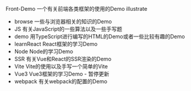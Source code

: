 Front-Demo
一个有关前端各类框架的使用的Demo
illustrate
 * browse 一些与浏览器相关的知识的Demo
 * JS 有关JavaScript的一些算法以及一些手写题
 * demo 用TypeScript进行编写的HTML的Demo或者一些比较有趣的Demo
 * learnReact React框架的学习Demo
 * Node Node的学习Demo
 * SSR 有关Vue和React的SSR渲染的Demo
 * Vite Vite的使用以及手写一个简单的Vite
 * Vue3 Vue3框架的学习Demo - 暂停更新
 * webpack 有关webpack的配置的Demo
